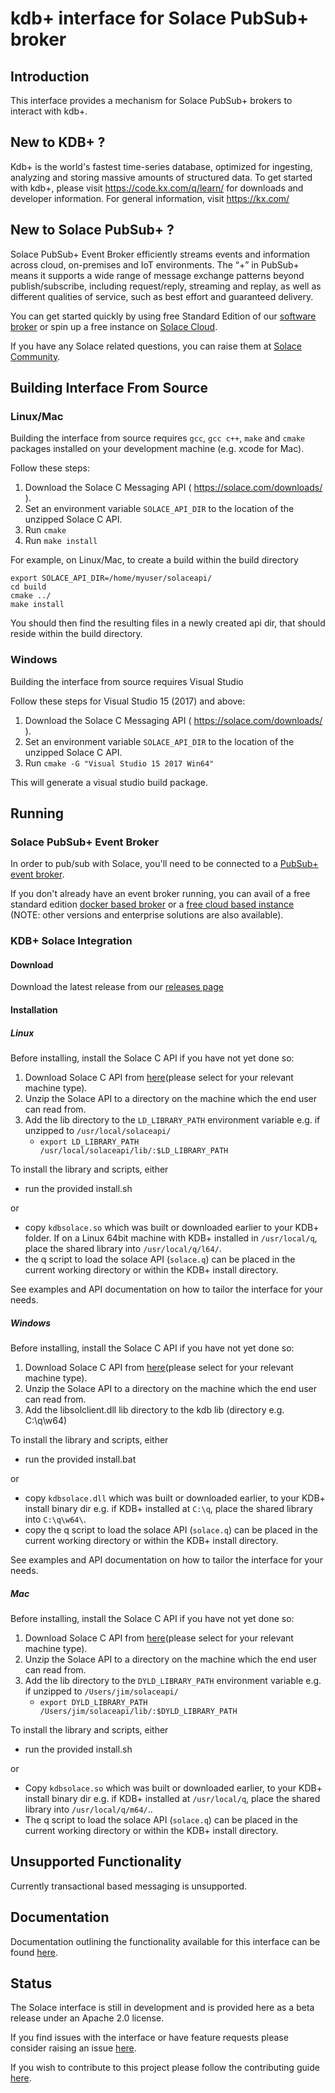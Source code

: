 
# kdb+ interface for Solace PubSub+ broker

## Introduction

This interface provides a mechanism for Solace PubSub+ brokers to interact with kdb+.

## New to KDB+ ?

Kdb+ is the world's fastest time-series database, optimized for ingesting, analyzing and storing massive amounts of structured data. To get started with kdb+, please visit https://code.kx.com/q/learn/ for downloads and developer information. For general information, visit https://kx.com/

## New to Solace PubSub+ ?

Solace PubSub+ Event Broker efficiently streams events and information  
across cloud, on-premises and IoT environments. The “+” in PubSub+ means it supports a wide range of message exchange patterns beyond publish/subscribe, including request/reply, streaming and replay, as well as different qualities of service, such as best effort and guaranteed delivery.

You can get started quickly by using free Standard Edition of our [software broker](https://solace.com/products/event-broker/software/) or spin up a free instance on [Solace Cloud](https://console.solace.cloud/login/new-account).

If you have any Solace related questions, you can raise them at [Solace Community](https://solace.community/).

## Building Interface From Source

### Linux/Mac

Building the interface from source requires `gcc`, `gcc c++`, `make` and `cmake` packages installed on your development machine (e.g. xcode for Mac).

Follow these steps:

 1. Download the Solace C Messaging API ( https://solace.com/downloads/ ).
 2. Set an environment variable `SOLACE_API_DIR` to the location of the unzipped Solace C API.
 3. Run `cmake`
 4. Run `make install`


For example, on Linux/Mac, to create a build within the build directory

```
export SOLACE_API_DIR=/home/myuser/solaceapi/
cd build
cmake ../
make install
```

You should then find the resulting files in a newly created api dir, that should reside within the build directory.

### Windows

Building the interface from source requires Visual Studio

Follow these steps for Visual Studio 15 (2017) and above:

  1. Download the Solace C Messaging API ( https://solace.com/downloads/ ).
  2. Set an environment variable `SOLACE_API_DIR` to the location of the unzipped Solace C API.
  3. Run `cmake -G "Visual Studio 15 2017 Win64"` 

This will generate a visual studio build package. 

## Running

### Solace PubSub+ Event Broker

In order to pub/sub with Solace, you'll need to be connected to a [PubSub+ event broker](https://solace.com/products/event-broker/).

If you don't already have an event broker running, you can avail of a free standard edition [docker based broker](https://github.com/SolaceLabs/solace-single-docker-compose) or a [free cloud based instance](https://console.solace.cloud/login/new-account) (NOTE: other versions and enterprise solutions are also available).

### KDB+ Solace Integration

#### Download

Download the latest release from our [releases page](https://github.com/KxSystems/solace/releases)

#### Installation

##### Linux

Before installing, install the Solace C API if you have not yet done so:

  1. Download Solace C API from [here](https://solace.com/downloads/)(please select for your relevant machine type).
  2. Unzip the Solace API to a directory on the machine which the end user can read from.
  3. Add the lib directory to the `LD_LIBRARY_PATH` environment variable e.g. if unzipped to `/usr/local/solaceapi/`
     - `export LD_LIBRARY_PATH /usr/local/solaceapi/lib/:$LD_LIBRARY_PATH`

To install the library and scripts, either

- run the provided install.sh

or

- copy `kdbsolace.so` which was built or downloaded earlier to your KDB+ folder. If on a Linux 64bit machine with KDB+ installed in `/usr/local/q`, place the shared library into `/usr/local/q/l64/`.
- the q script to load the solace API (`solace.q`) can be placed in the current working directory or within the KDB+ install directory.


See examples and API documentation on how to tailor the interface for your needs.

##### Windows

Before installing, install the Solace C API if you have not yet done so:

1. Download Solace C API from [here](https://solace.com/downloads/)(please select for your relevant machine type).
2. Unzip the Solace API to a directory on the machine which the end user can read from.
3. Add the libsolclient.dll lib directory to the kdb lib (directory e.g. C:\q\w64)

To install the library and scripts, either

- run the provided install.bat

or

- copy `kdbsolace.dll` which was built or downloaded earlier, to your KDB+ install binary dir e.g. if KDB+ installed at `C:\q`, place the shared library into `C:\q\w64\`.
- copy the q script to load the solace API (`solace.q`) can be placed in the current working directory or within the KDB+ install directory.

See examples and API documentation on how to tailor the interface for your needs.

##### Mac 

Before installing, install the Solace C API if you have not yet done so:

  1. Download Solace C API from [here](https://solace.com/downloads/)(please select for your relevant machine type).
  2. Unzip the Solace API to a directory on the machine which the end user can read from.
  3. Add the lib directory to the `DYLD_LIBRARY_PATH` environment variable e.g. if unzipped to `/Users/jim/solaceapi/`
     - `export DYLD_LIBRARY_PATH /Users/jim/solaceapi/lib/:$DYLD_LIBRARY_PATH`

To install the library and scripts, either

- run the provided install.sh

or

- Copy `kdbsolace.so` which was built or downloaded earlier, to your KDB+ install binary dir e.g. if KDB+ installed at `/usr/local/q`, place the shared library into `/usr/local/q/m64/`..
- The q script to load the solace API (`solace.q`) can be placed in the current working directory or within the KDB+ install directory.

## Unsupported Functionality

Currently transactional based messaging is unsupported.

## Documentation

Documentation outlining the functionality available for this interface can be found [here](https://github.com/q/interfaces/solace).

## Status
The Solace interface is still in development and is provided here as a beta release under an Apache 2.0 license.

If you find issues with the interface or have feature requests please consider raising an issue [here](https://github.com/KxSystems/solace/issues).

If you wish to contribute to this project please follow the contributing guide [here](https://github.com/KxSystems/solace/blob/master/CONTRIBUTING.md).
